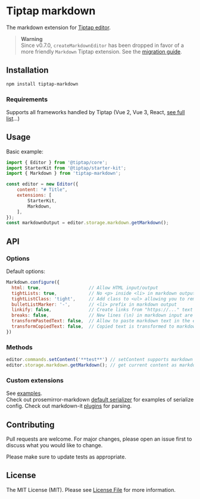 # Tiptap markdown

The markdown extension for [Tiptap editor](https://www.tiptap.dev/).

> **Warning**  
> Since v0.7.0, `createMarkdownEditor` has been dropped in favor of a more friendly `Markdown` Tiptap extension. See the [migration guide](https://github.com/aguingand/tiptap-markdown/blob/main/docs/migration.md).

## Installation

```bash
npm install tiptap-markdown
```

### Requirements
Supports all frameworks handled by Tiptap (Vue 2, Vue 3, React, [see full list](https://www.tiptap.dev/installation#integration-guides)...)

## Usage
Basic example:

```js
import { Editor } from '@tiptap/core';
import StarterKit from '@tiptap/starter-kit';
import { Markdown } from 'tiptap-markdown';

const editor = new Editor({
    content: "# Title",
    extensions: [
        StarterKit,
        Markdown,
    ],
});
const markdownOutput = editor.storage.markdown.getMarkdown();
```

## API

### Options
Default options:
```js
Markdown.configure({
  html: true,                  // Allow HTML input/output
  tightLists: true,            // No <p> inside <li> in markdown output
  tightListClass: 'tight',     // Add class to <ul> allowing you to remove <p> margins when tight
  bulletListMarker: '-',       // <li> prefix in markdown output
  linkify: false,              // Create links from "https://..." text
  breaks: false,               // New lines (\n) in markdown input are converted to <br>
  transformPastedText: false,  // Allow to paste markdown text in the editor
  transformCopiedText: false,  // Copied text is transformed to markdown
})
```

### Methods
```js
editor.commands.setContent('**test**') // setContent supports markdown format
editor.storage.markdown.getMarkdown(); // get current content as markdown
```

### Custom extensions
See [examples](https://github.com/aguingand/tiptap-markdown/tree/main/example/src/extensions).  
Check out prosemirror-markdown [default serializer](https://github.com/ProseMirror/prosemirror-markdown/blob/master/src/to_markdown.ts#L66) for examples of serialize config. Check out markdown-it [plugins](https://github.com/markdown-it/markdown-it#syntax-extensions) for parsing.

## Contributing
Pull requests are welcome. For major changes, please open an issue first to discuss what you would like to change.

Please make sure to update tests as appropriate.

## License
The MIT License (MIT). Please see [License File](LICENSE) for more information.
